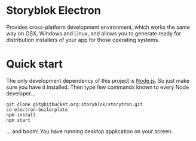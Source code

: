 Storyblok Electron
==============

Provides cross-platform development environment, which works the same way on OSX, Windows and Linux, and allows you to generate ready for distribution installers of your app for those operating systems.

# Quick start
The only development dependency of this project is [Node.js](https://nodejs.org). So just make sure you have it installed.
Then type few commands known to every Node developer...
```
git clone git@bitbucket.org:storyblok/storytron.git
cd electron-boilerplate
npm install
npm start
```
... and boom! You have running desktop application on your screen.